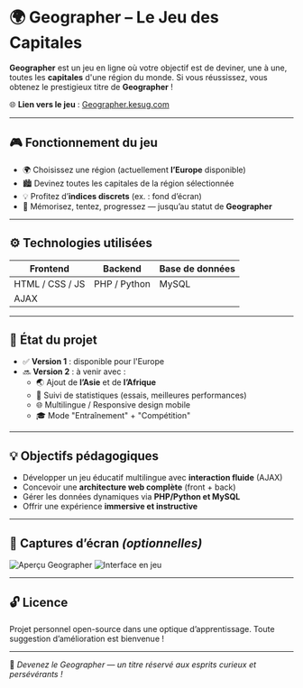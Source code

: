 # 🌍 Geographer – Le Jeu des Capitales

**Geographer** est un jeu en ligne où votre objectif est de deviner, une à une, toutes les **capitales** d'une région du monde. Si vous réussissez, vous obtenez le prestigieux titre de **Geographer** !

🌐 **Lien vers le jeu** : [Geographer.kesug.com](https://geographer.kesug.com)

---

## 🎮 Fonctionnement du jeu

- 🌍 Choisissez une région (actuellement **l’Europe** disponible)
- 🏙️ Devinez toutes les capitales de la région sélectionnée
- 💡 Profitez d’**indices discrets** (ex. : fond d’écran)
- 🧠 Mémorisez, tentez, progressez — jusqu’au statut de **Geographer**

---

## ⚙️ Technologies utilisées

| Frontend         | Backend         | Base de données |
|------------------|------------------|------------------|
| HTML / CSS / JS  | PHP / Python     | MySQL            |
| AJAX             |                  |                  |

---

## 🚧 État du projet

- ✅ **Version 1** : disponible pour l'Europe
- 🔜 **Version 2** : à venir avec :
  - 🌏 Ajout de **l’Asie** et de **l’Afrique**
  - 🔢 Suivi de statistiques (essais, meilleures performances)
  - 🌐 Multilingue / Responsive design mobile
  - 🎓 Mode "Entraînement" + "Compétition"

---

## 💡 Objectifs pédagogiques

- Développer un jeu éducatif multilingue avec **interaction fluide** (AJAX)
- Concevoir une **architecture web complète** (front + back)
- Gérer les données dynamiques via **PHP/Python et MySQL**
- Offrir une expérience **immersive et instructive**

---

## 📸 Captures d’écran *(optionnelles)*

![Aperçu Geographer](screenshot1.png)
![Interface en jeu](screenshot2.png)

---

## 🔓 Licence

Projet personnel open-source dans une optique d’apprentissage. Toute suggestion d’amélioration est bienvenue !

---

🧭 *Devenez le Geographer — un titre réservé aux esprits curieux et persévérants !*
